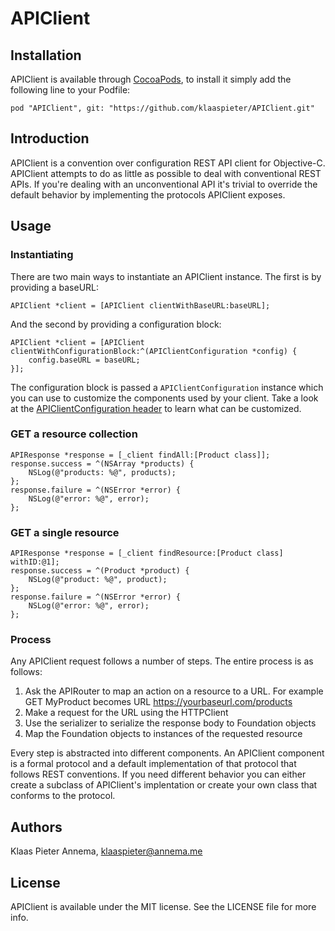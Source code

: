 # APIClient

## Installation

APIClient is available through [CocoaPods](http://cocoapods.org), to install
it simply add the following line to your Podfile:

    pod "APIClient", git: "https://github.com/klaaspieter/APIClient.git"

## Introduction

APIClient is a convention over configuration REST API client for Objective-C. APIClient attempts to do as little as possible to deal with conventional REST APIs.
If you're dealing with an unconventional API it's trivial to override the default behavior by implementing the protocols APIClient exposes.

## Usage

### Instantiating

There are two main ways to instantiate an APIClient instance. The first is by providing a baseURL:

    APIClient *client = [APIClient clientWithBaseURL:baseURL];

And the second by providing a configuration block:

    APIClient *client = [APIClient clientWithConfigurationBlock:^(APIClientConfiguration *config) {
        config.baseURL = baseURL;
    }];

The configuration block is passed a `APIClientConfiguration` instance which you can use to customize the components used by your client.
Take a look at the [APIClientConfiguration header](https://github.com/klaaspieter/APIClient/blob/master/Classes/APIClientConfiguration.h) to learn what can be customized.


### GET a resource collection

    APIResponse *response = [_client findAll:[Product class]];
    response.success = ^(NSArray *products) {
        NSLog(@"products: %@", products);
    };
    response.failure = ^(NSError *error) {
        NSLog(@"error: %@", error);
    };

### GET a single resource

    APIResponse *response = [_client findResource:[Product class] withID:@1];
    response.success = ^(Product *product) {
        NSLog(@"product: %@", product);
    };
    response.failure = ^(NSError *error) {
        NSLog(@"error: %@", error);
    };

### Process

Any APIClient request follows a number of steps. The entire process is as follows:

1. Ask the APIRouter to map an action on a resource to a URL. For example GET MyProduct becomes URL https://yourbaseurl.com/products
2. Make a request for the URL using the HTTPClient
3. Use the serializer to serialize the response body to Foundation objects
4. Map the Foundation objects to instances of the requested resource

Every step is abstracted into different components. An APIClient component is a formal protocol and a
default implementation of that protocol that follows REST conventions. If you need different behavior you can either create a subclass of APIClient's implentation or
create your own class that conforms to the protocol.

## Authors

Klaas Pieter Annema, klaaspieter@annema.me

## License

APIClient is available under the MIT license. See the LICENSE file for more info.
